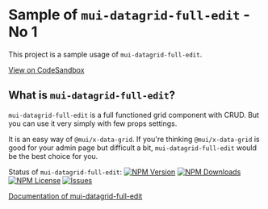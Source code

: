 # Sample of `mui-datagrid-full-edit` - No 1

This project is a sample usage of `mui-datagrid-full-edit`.

[View on CodeSandbox](https://codesandbox.io/s/github/prettyblueberry/mui-datagrid-full-edit-sample1)


## What is `mui-datagrid-full-edit`?
`mui-datagrid-full-edit` is a full functioned grid component with CRUD. But you can use it very simply with few props settings.

It is an easy way of `@mui/x-data-grid`. If you're thinking `@mui/x-data-grid` is good for your admin page but difficult a bit, `mui-datagrid-full-edit` would be the best choice for you.

Status of `mui-datagrid-full-edit`: 
[![NPM Version](https://img.shields.io/npm/v/mui-datagrid-full-edit.svg)](https://www.npmjs.com/package/mui-datagrid-full-edit)
[![NPM Downloads](https://img.shields.io/npm/dt/mui-datagrid-full-edit.svg)](https://www.npmjs.com/package/mui-datagrid-full-edit)
[![NPM License](https://img.shields.io/npm/l/mui-datagrid-full-edit.svg?style=flat)](https://github.com/prettyblueberry/mui-datagrid-full-edit/blob/main/LICENSE)
[![Issues](https://img.shields.io/github/issues-raw/prettyblueberry/mui-datagrid-full-edit.svg?maxAge=25000)](https://github.com/prettyblueberry/mui-datagrid-full-edit/issues)


[Documentation of mui-datagrid-full-edit](https://github.com/prettyblueberry/mui-datagrid-full-edit/blob/main/README.md)
